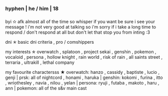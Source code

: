### hyphen | he / him | 18 
### 
byi ✫ afk almost all of the time so whisper if you want be sure i see your message ! i'm not very good at talking so i'm sorry if i take a long time to respond / don't respond at all but don't let that stop you from inting :3 

dni ✭ basic dni criteria , pro / comshippers

my interests ✯ overwatch , splatoon , project sekai , genshin , pokemon , vocaloid , persona , hollow knight , rain world , risk of rain , all saints street , terraria , ultrakill , lethal company

my favourite charactersss ★ overwatch: hanzo , cassidy , baptiste , lucio , genji | prsk: all of nightcord , honami , haruka | genshin: kokomi , furina , itto , wriothesley , navia , nilou , yelan | persona: ryuji , futaba , makoto , haru , ann | pokemon: all of the s&v main cast 

<!--
**hyphenatedGastropod/hyphenatedGastropod** is a ✨ _special_ ✨ repository because its `README.md` (this file) appears on your GitHub profile.

Here are some ideas to get you started:

- 🔭 I’m currently working on ...
- 🌱 I’m currently learning ...
- 👯 I’m looking to collaborate on ...
- 🤔 I’m looking for help with ...
- 💬 Ask me about ...
- 📫 How to reach me: ...
- 😄 Pronouns: ...
- ⚡ Fun fact: ...
-->
